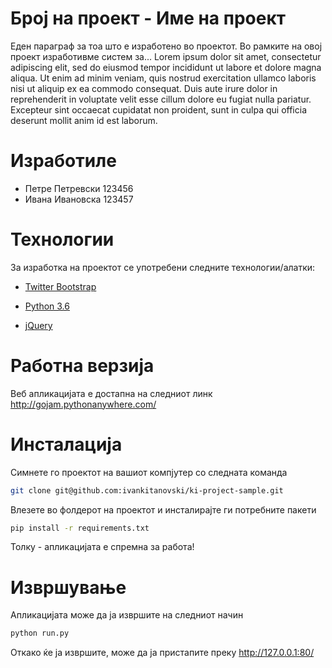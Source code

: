 # Број на проект - Име на проект
 Еден параграф за тоа што е изработено во проектот. Во рамките на овој проект изработивме систем за... Lorem ipsum dolor sit amet, consectetur adipiscing elit, sed do eiusmod tempor incididunt ut labore et dolore magna aliqua. Ut enim ad minim veniam, quis nostrud exercitation ullamco laboris nisi ut aliquip ex ea commodo consequat. Duis aute irure dolor in reprehenderit in voluptate velit esse cillum dolore eu fugiat nulla pariatur. Excepteur sint occaecat cupidatat non proident, sunt in culpa qui officia deserunt mollit anim id est laborum.

# Изработиле
- Петре Петревски 123456
- Ивана Ивановска 123457

# Технологии
За изработка на проектот се употребени следните технологии/алатки:
* [Twitter Bootstrap](<http://twitter.github.com/bootstrap/>) 
- [Python 3.6](https://www.python.org/downloads/release/python-368/)
* [jQuery](<http://jquery.com>)

# Работна верзија
Веб апликацијата е достапна на следниот линк http://gojam.pythonanywhere.com/

# Инсталација
Симнете го проектот на вашиот компјутер со следната команда
```sh
git clone git@github.com:ivankitanovski/ki-project-sample.git
```
Влезете во фолдерот на проектот и инсталирајте ги потребните пакети
```sh
pip install -r requirements.txt
```
Толку - апликацијата е спремна за работа!

# Извршување
Апликацијата може да ја извршите на следниот начин
```sh
python run.py
```
Откако ќе ја извршите, може да ја пристапите преку http://127.0.0.1:80/


